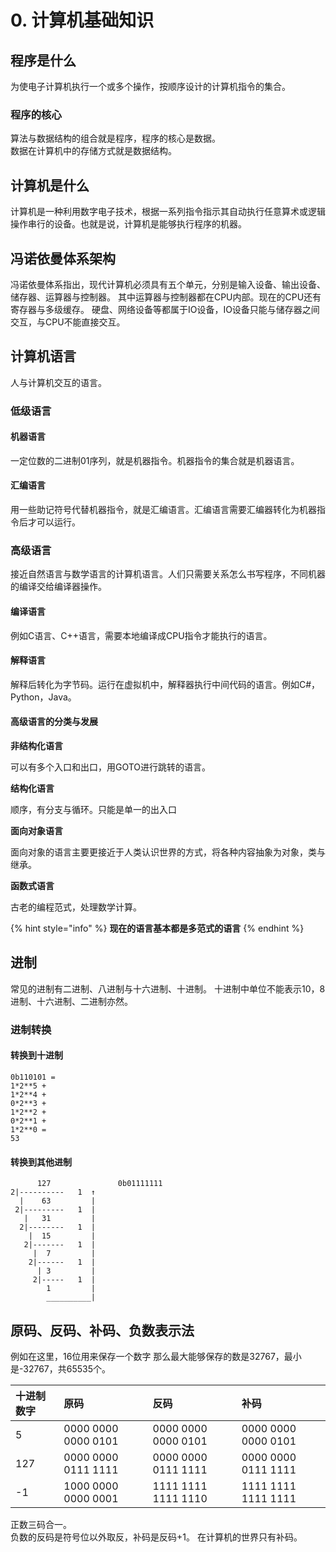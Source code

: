 # 0. 计算机基础知识

## 程序是什么

为使电子计算机执行一个或多个操作，按顺序设计的计算机指令的集合。

### 程序的核心

算法与数据结构的组合就是程序，程序的核心是数据。  
数据在计算机中的存储方式就是数据结构。

## 计算机是什么

计算机是一种利用数字电子技术，根据一系列指令指示其自动执行任意算术或逻辑操作串行的设备。也就是说，计算机是能够执行程序的机器。

## 冯诺依曼体系架构

冯诺依曼体系指出，现代计算机必须具有五个单元，分别是输入设备、输出设备、储存器、运算器与控制器。 其中运算器与控制器都在CPU内部。现在的CPU还有寄存器与多级缓存。 硬盘、网络设备等都属于IO设备，IO设备只能与储存器之间交互，与CPU不能直接交互。

## 计算机语言

人与计算机交互的语言。

### 低级语言

#### 机器语言

一定位数的二进制01序列，就是机器指令。机器指令的集合就是机器语言。

#### 汇编语言

用一些助记符号代替机器指令，就是汇编语言。汇编语言需要汇编器转化为机器指令后才可以运行。

### 高级语言

接近自然语言与数学语言的计算机语言。人们只需要关系怎么书写程序，不同机器的编译交给编译器操作。

#### 编译语言

例如C语言、C++语言，需要本地编译成CPU指令才能执行的语言。

#### 解释语言

解释后转化为字节码。运行在虚拟机中，解释器执行中间代码的语言。例如C\#，Python，Java。

#### 高级语言的分类与发展

**非结构化语言**

可以有多个入口和出口，用GOTO进行跳转的语言。

**结构化语言**

顺序，有分支与循环。只能是单一的出入口

**面向对象语言**

面向对象的语言主要更接近于人类认识世界的方式，将各种内容抽象为对象，类与继承。

**函数式语言**

古老的编程范式，处理数学计算。

{% hint style="info" %}
**现在的语言基本都是多范式的语言**
{% endhint %}

## 进制

常见的进制有二进制、八进制与十六进制、十进制。 十进制中单位不能表示10，8进制、十六进制、二进制亦然。

### 进制转换

#### 转换到十进制

```text
0b110101 = 
1*2**5 + 
1*2**4 + 
0*2**3 + 
1*2**2 + 
0*2**1 + 
1*2**0 = 
53
```

#### 转换到其他进制

```text
      127               0b01111111
2|----------   1  ↑
  |    63         |
 2|---------   1  |
   |   31         |
  2|--------   1  |
    |  15         |
   2|-------   1  |
     |  7         |
    2|------   1  |
      | 3         |
     2|-----   1  |
        1         |
        __________|
```

## 原码、反码、补码、负数表示法

例如在这里，16位用来保存一个数字 那么最大能够保存的数是32767，最小是-32767，共65535个。

| 十进制数字 | 原码 | 反码 | 补码 |
| :--- | :--- | :--- | :--- |
| 5 | 0000 0000 0000 0101 | 0000 0000 0000 0101 | 0000 0000 0000 0101 |
| 127 | 0000 0000 0111 1111 | 0000 0000 0111 1111 | 0000 0000 0111 1111 |
| -1 | 1000 0000 0000 0001 | 1111 1111 1111 1110 | 1111 1111 1111 1111 |

正数三码合一。  
负数的反码是符号位以外取反，补码是反码+1。 在计算机的世界只有补码。

